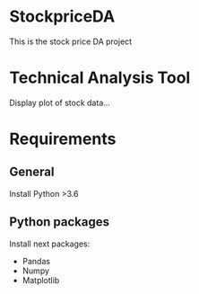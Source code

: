 # StockpriceDA
This is the stock price DA project 
# Technical Analysis Tool

Display plot of stock data...

# Requirements

## General
Install Python >3.6

## Python packages
Install next packages:
- Pandas
- Numpy
- Matplotlib
  
